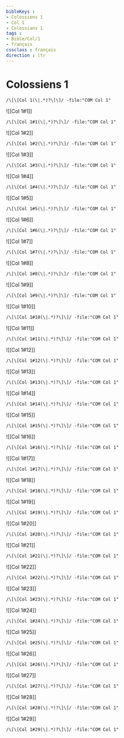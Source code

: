```yaml
---
bibleKeys : 
- Colossiens 1
- Col 1
- Colossians 1
tags : 
- Bible/Col/1
- français
cssclass : français
direction : ltr
---
```


# Colossiens 1

```query
/\[\[Col 1(\|.*)?\]\]/ -file:"COM Col 1"
```



![[Col 1#1]]

```query
/\[\[Col 1#1(\|.*)?\]\]/ -file:"COM Col 1"
```

![[Col 1#2]]

```query
/\[\[Col 1#2(\|.*)?\]\]/ -file:"COM Col 1"
```

![[Col 1#3]]

```query
/\[\[Col 1#3(\|.*)?\]\]/ -file:"COM Col 1"
```

![[Col 1#4]]

```query
/\[\[Col 1#4(\|.*)?\]\]/ -file:"COM Col 1"
```

![[Col 1#5]]

```query
/\[\[Col 1#5(\|.*)?\]\]/ -file:"COM Col 1"
```

![[Col 1#6]]

```query
/\[\[Col 1#6(\|.*)?\]\]/ -file:"COM Col 1"
```

![[Col 1#7]]

```query
/\[\[Col 1#7(\|.*)?\]\]/ -file:"COM Col 1"
```

![[Col 1#8]]

```query
/\[\[Col 1#8(\|.*)?\]\]/ -file:"COM Col 1"
```

![[Col 1#9]]

```query
/\[\[Col 1#9(\|.*)?\]\]/ -file:"COM Col 1"
```

![[Col 1#10]]

```query
/\[\[Col 1#10(\|.*)?\]\]/ -file:"COM Col 1"
```

![[Col 1#11]]

```query
/\[\[Col 1#11(\|.*)?\]\]/ -file:"COM Col 1"
```

![[Col 1#12]]

```query
/\[\[Col 1#12(\|.*)?\]\]/ -file:"COM Col 1"
```

![[Col 1#13]]

```query
/\[\[Col 1#13(\|.*)?\]\]/ -file:"COM Col 1"
```

![[Col 1#14]]

```query
/\[\[Col 1#14(\|.*)?\]\]/ -file:"COM Col 1"
```

![[Col 1#15]]

```query
/\[\[Col 1#15(\|.*)?\]\]/ -file:"COM Col 1"
```

![[Col 1#16]]

```query
/\[\[Col 1#16(\|.*)?\]\]/ -file:"COM Col 1"
```

![[Col 1#17]]

```query
/\[\[Col 1#17(\|.*)?\]\]/ -file:"COM Col 1"
```

![[Col 1#18]]

```query
/\[\[Col 1#18(\|.*)?\]\]/ -file:"COM Col 1"
```

![[Col 1#19]]

```query
/\[\[Col 1#19(\|.*)?\]\]/ -file:"COM Col 1"
```

![[Col 1#20]]

```query
/\[\[Col 1#20(\|.*)?\]\]/ -file:"COM Col 1"
```

![[Col 1#21]]

```query
/\[\[Col 1#21(\|.*)?\]\]/ -file:"COM Col 1"
```

![[Col 1#22]]

```query
/\[\[Col 1#22(\|.*)?\]\]/ -file:"COM Col 1"
```

![[Col 1#23]]

```query
/\[\[Col 1#23(\|.*)?\]\]/ -file:"COM Col 1"
```

![[Col 1#24]]

```query
/\[\[Col 1#24(\|.*)?\]\]/ -file:"COM Col 1"
```

![[Col 1#25]]

```query
/\[\[Col 1#25(\|.*)?\]\]/ -file:"COM Col 1"
```

![[Col 1#26]]

```query
/\[\[Col 1#26(\|.*)?\]\]/ -file:"COM Col 1"
```

![[Col 1#27]]

```query
/\[\[Col 1#27(\|.*)?\]\]/ -file:"COM Col 1"
```

![[Col 1#28]]

```query
/\[\[Col 1#28(\|.*)?\]\]/ -file:"COM Col 1"
```

![[Col 1#29]]

```query
/\[\[Col 1#29(\|.*)?\]\]/ -file:"COM Col 1"
```

